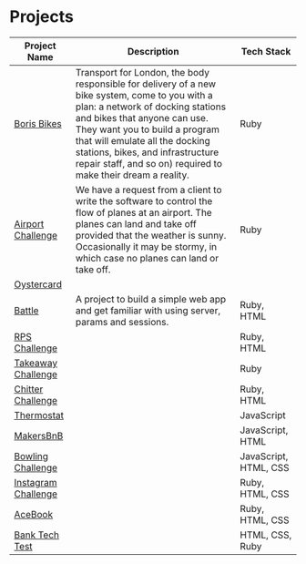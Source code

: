 # Projects
|Project Name|Description|Tech Stack|
|---|---|---|
|[Boris Bikes]()|Transport for London, the body responsible for delivery of a new bike system, come to you with a plan: a network of docking stations and bikes that anyone can use. They want you to build a program that will emulate all the docking stations, bikes, and infrastructure repair staff, and so on) required to make their dream a reality.| Ruby |   
|[Airport Challenge](https://github.com/tsankhalpara/airport_challenge)| We have a request from a client to write the software to control the flow of planes at an airport. The planes can land and take off provided that the weather is sunny. Occasionally it may be stormy, in which case no planes can land or take off.| Ruby |   
|[Oystercard](https://github.com/tsankhalpara/oystercard)|   |   
|[Battle](https://github.com/tsankhalpara/battle)| A project to build a simple web app and get familiar with using server, params and sessions. |Ruby, HTML |
|[RPS Challenge](https://github.com/tsankhalpara/rps-challenge)| | Ruby, HTML |   
|[Takeaway Challenge](https://github.com/tsankhalpara/takeaway-challenge)|   | Ruby |  
|[Chitter Challenge](https://github.com/tsankhalpara/chitter-challenge)|   | Ruby, HTML |  
|[Thermostat](https://github.com/tsankhalpara/thermostat)|   | JavaScript |   
|[MakersBnB](https://github.com/tsankhalpara/MakersBnB)|   | JavaScript, HTML |  
|[Bowling Challenge](https://github.com/tsankhalpara/bowling-challenge)|   | JavaScript, HTML, CSS |  
|[Instagram Challenge](https://github.com/tsankhalpara/intagram-challenge)|   | Ruby, HTML, CSS |  
|[AceBook](https://github.com/tsankhalpara/acebook-MVP)|   | Ruby, HTML, CSS | 
|[Bank Tech Test](https://github.com/tsankhalpara/bank-tech-test)|   | HTML, CSS, Ruby |  
